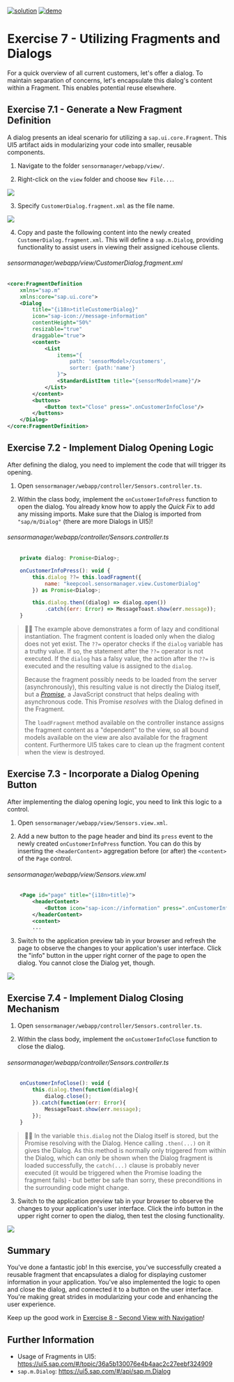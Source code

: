 [![solution](https://flat.badgen.net/badge/solution/available/green?icon=github)](https://github.com/SAP-samples/teched2023-AD265/tree/code/exercises/ex7)
[![demo](https://flat.badgen.net/badge/demo/deployed/blue?icon=github)](https://sap-samples.github.io/teched2023-AD283v/ex7/test/flpSandbox-cdn.html?sap-ui-xx-viewCache=false#keepcoolsensormanager-display)
# Exercise 7 - Utilizing Fragments and Dialogs

For a quick overview of all current customers, let's offer a dialog. To maintain separation of concerns, let's encapsulate this dialog's content within a Fragment. This enables potential reuse elsewhere.

## Exercise 7.1 - Generate a New Fragment Definition

A dialog presents an ideal scenario for utilizing a `sap.ui.core.Fragment`. This UI5 artifact aids in modularizing your code into smaller, reusable components.

1. Navigate to the folder `sensormanager/webapp/view/`.

2. Right-click on the `view` folder and choose `New File...`.

![](images/07_01_0010.png)

3. Specify `CustomerDialog.fragment.xml` as the file name.

![](images/07_01_0020.png)

4. Copy and paste the following content into the newly created `CustomerDialog.fragment.xml`. This will define a `sap.m.Dialog`, providing functionality to assist users in viewing their assigned icehouse clients.

###### sensormanager/webapp/view/CustomerDialog.fragment.xml

```xml
<core:FragmentDefinition
    xmlns="sap.m"
    xmlns:core="sap.ui.core">
    <Dialog
        title="{i18n>titleCustomerDialog}"
        icon="sap-icon://message-information"
        contentHeight="50%"
        resizable="true"
        draggable="true">
        <content>
            <List
                items="{
                    path: 'sensorModel>/customers',
                    sorter: {path:'name'}
                }">
                <StandardListItem title="{sensorModel>name}"/>
            </List>
        </content>
        <buttons>
            <Button text="Close" press=".onCustomerInfoClose"/>
        </buttons>
    </Dialog>
</core:FragmentDefinition>
```

## Exercise 7.2 - Implement Dialog Opening Logic

After defining the dialog, you need to implement the code that will trigger its opening.

1. Open `sensormanager/webapp/controller/Sensors.controller.ts`.

2. Within the class body, implement the `onCustomerInfoPress` function to open the dialog. You already know how to apply the *Quick Fix* to add any missing imports. Make sure that the Dialog is imported from `"sap/m/Dialog"` (there are more Dialogs in UI5)!

###### sensormanager/webapp/controller/Sensors.controller.ts

```js
    private dialog: Promise<Dialog>;

    onCustomerInfoPress(): void {
        this.dialog ??= this.loadFragment({
            name: "keepcool.sensormanager.view.CustomerDialog"
        }) as Promise<Dialog>;

        this.dialog.then((dialog) => dialog.open())
            .catch((err: Error) => MessageToast.show(err.message));
    }
```

> 🧑‍🎓 The example above demonstrates a form of lazy and conditional instantiation. The fragment content is loaded only when the dialog does not yet exist. The `??=` operator checks if the `dialog` variable has a truthy value. If so, the statement after the `??=` operator is not executed. If the `dialog` has a falsy value, the action after the `??=` is executed and the resulting value is assigned to the `dialog`.
>
> Because the fragment possibly needs to be loaded from the server (asynchronously), this resulting value is not directly the Dialog itself, but a [*Promise*](https://developer.mozilla.org/en-US/docs/Web/JavaScript/Reference/Global_Objects/Promise), a JavaScript construct that helps dealing with asynchronous code. This Promise *resolves* with the Dialog defined in the Fragment.
>
> The `loadFragment` method available on the controller instance assigns the fragment content as a "dependent" to the view, so all bound models available on the view are also available for the fragment content. Furthermore UI5 takes care to clean up the fragment content when the view is destroyed.

## Exercise 7.3 - Incorporate a Dialog Opening Button

After implementing the dialog opening logic, you need to link this logic to a control.

1. Open `sensormanager/webapp/view/Sensors.view.xml`.

2. Add a new button to the page header and bind its `press` event to the newly created `onCustomerInfoPress` function. You can do this by inserting the `<headerContent>` aggregation before (or after) the `<content>` of the `Page` control.

###### sensormanager/webapp/view/Sensors.view.xml

```xml
    <Page id="page" title="{i18n>title}">
        <headerContent>
            <Button icon="sap-icon://information" press=".onCustomerInfoPress" tooltip="{i18n>toolTipShowCustomers}"/>
        </headerContent>
        <content>
        ...
```

3. Switch to the application preview tab in your browser and refresh the page to observe the changes to your application's user interface. Click the "info" button in the upper right corner of the page to open the dialog. You cannot close the Dialog yet, though.

![](images/07_03_0010.png)

## Exercise 7.4 - Implement Dialog Closing Mechanism

1. Open `sensormanager/webapp/controller/Sensors.controller.ts`.

2. Within the class body, implement the `onCustomerInfoClose` function to close the dialog.

###### sensormanager/webapp/controller/Sensors.controller.ts

```js
    onCustomerInfoClose(): void {
        this.dialog.then(function(dialog){
            dialog.close();
        }).catch(function(err: Error){
            MessageToast.show(err.message);
        });
    }
```

> 🧑‍🎓 In the variable `this.dialog` not the Dialog itself is stored, but the Promise resolving with the Dialog. Hence calling `.then(...)` on it gives the Dialog. As this method is normally only triggered from within the Dialog, which can only be shown when the Dialog fragment is loaded successfully, the `catch(...)` clause is probably never executed (it would be triggered when the Promise loading the fragment fails) - but better be safe than sorry, these preconditions in the surrounding code might change.

3. Switch to the application preview tab in your browser to observe the changes to your application's user interface. Click the info button in the upper right corner to open the dialog, then test the closing functionality.

![](images/07_04_0010.png)

## Summary
You've done a fantastic job! In this exercise, you've successfully created a reusable fragment that encapsulates a dialog for displaying customer information in your application. You've also implemented the logic to open and close the dialog, and connected it to a button on the user interface. You're making great strides in modularizing your code and enhancing the user experience.

Keep up the good work in [Exercise 8 - Second View with Navigation](../ex8/README.md)!

## Further Information
* Usage of Fragments in UI5: https://ui5.sap.com/#/topic/36a5b130076e4b4aac2c27eebf324909
* `sap.m.Dialog`: https://ui5.sap.com/#/api/sap.m.Dialog
